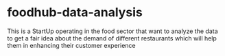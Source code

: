 # foodhub-data-analysis
This is a StartUp operating in the food sector that want to analyze the data to get a fair idea about the demand of different restaurants which will help them in enhancing their customer experience
